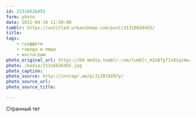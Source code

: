 ```yaml
---
id: 21316626455
form: photo
date: 2012-04-18 11:50:00
tumblr: https://untitled.urbansheep.com/post/21316626455/
title:
tags:
    - граффити
    - города и люди
    - инстаграм
photo_original_url: https://64.media.tumblr.com/tumblr_m2o0fg71x81qz4wzio1_640.jpg
photo: /media/21316626455.jpg
photo_caption: 
photo_source: http://instagr.am/p/JjZ87AIN7y/
photo_source_url:
photo_source_title:

---
```


<p>Странный тег</p>
